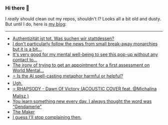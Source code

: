 ### Hi there 👋

I _really_ should clean out my repos, shouldn't I? Looks all a bit old and dusty. But until I do, here is [my blog](https://lostfocus.de/):

--- 

<!-- POST-LIST:START -->
- [Authentizität ist tot. Was suchen wir stattdessen?](https://lostfocus.de/2022/10/21/authentizitat-ist-tot-was-suchen-wir-stattdessen/)
- [I don&#39;t particularly follow the news from small break-away monarchies but it is a bit…](https://lostfocus.de/2022/10/20/230881/)
- [It&#39;s very good for my mental well-being to see this pop-up without any contact to…](https://lostfocus.de/2022/10/20/230877/)
- [The irony of trying to get an appointment for a first assessment on World Mental…](https://lostfocus.de/2022/10/11/230873/)
- [⭐️ Is the AI spell-casting metaphor harmful or helpful?](https://lostfocus.de/2022/10/07/230871/)
- [Ugh.](https://lostfocus.de/2022/10/04/230869/)
- [⭐️ RHAPSODY - Dawn Of Victory &lpar;ACOUSTIC COVER feat. @Michalina Malisz &rpar;](https://lostfocus.de/2022/10/01/230867/)
- [You learn something new every day. I always thought the word was “Gendamerie”](https://lostfocus.de/2022/09/29/230864/)
- [The Maker](https://lostfocus.de/2022/09/28/the-maker/)
- [I guess I&#39;ll stop complaining then.](https://lostfocus.de/2022/09/27/230858/)
<!-- POST-LIST:END -->

<!--
**lostfocus/lostfocus** is a ✨ _special_ ✨ repository because its `README.md` (this file) appears on your GitHub profile.

Here are some ideas to get you started:

- 🔭 I’m currently working on ...
- 🌱 I’m currently learning ...
- 👯 I’m looking to collaborate on ...
- 🤔 I’m looking for help with ...
- 💬 Ask me about ...
- 📫 How to reach me: ...
- 😄 Pronouns: ...
- ⚡ Fun fact: ...
-->
